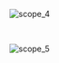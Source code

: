 ![scope_4](https://user-images.githubusercontent.com/52575718/200085002-2723ab56-1a22-4bb5-ba76-408449a70f26.png)

<br>

![scope_5](https://user-images.githubusercontent.com/52575718/200085032-6142cdfd-d7e5-42ef-8a6a-1c81f9031d4d.png)
